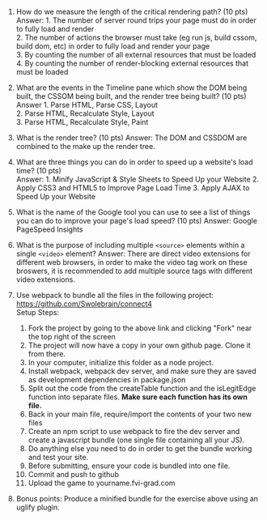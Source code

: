 1. How do we measure the length of the critical rendering path? (10 pts)  
    Answer:     1. The number of server round trips your page must do in order to fully load and render  
                2. The number of actions the browser must take (eg run js, build cssom, build dom, etc) in order to fully load and render your page  
                3. By counting the number of all external resources that must be loaded  
                4. By counting the number of render-blocking external resources that must be loaded  

2. What are the events in the Timeline pane which show the DOM being built, the CSSOM being built, and the render tree being built? (10 pts)  
    Answer      1. Parse HTML, Parse CSS, Layout  
                2. Parse HTML, Recalculate Style, Layout  
                3. Parse HTML, Recalculate Style, Paint  

3. What is the render tree? (10 pts)
    Answer: The DOM and CSSDOM are combined to the make up the render tree.

4. What are three things you can do in order to speed up a website's load time? (10 pts)  
    Answer:     1. Minify JavaScript & Style Sheets to Speed Up your Website
                2. Apply CSS3 and HTML5 to Improve Page Load Time
                3. Apply AJAX to Speed Up your Website

5. What is the name of the Google tool you can use to see a list of things you can do to improve your page's load speed? (10 pts) 
    Answer: Google PageSpeed Insights

6. What is the purpose of including multiple `<source>` elements within a single `<video>` element?
    Answer:     There are direct video extensions for different web browsers, in order to make the 
                video tag work on these broswers, it is recommended to add multiple source tags with different video extensions.

7. Use webpack to bundle all the files in the following project: https://github.com/Swolebrain/connect4  
  Setup Steps:
    1. Fork the project by going to the above link and clicking "Fork" near the top right of the screen
    2. The project will now have a copy in your own github page. Clone it from there.
    3. In your computer, initialize this folder as a node project.
    4. Install webpack, webpack dev server, and make sure they are saved as development dependencies in package.json
    5. Split out the code from the createTable function and the isLegitEdge function into separate files. **Make sure each function has its own file.**
    6. Back in your main file, require/import the contents of your two new files
    7. Create an npm script to use webpack to fire the dev server and create a javascript bundle (one single file containing all your JS).
    8. Do anything else you need to do in order to get the bundle working and test your site.
    9. Before submitting, ensure your code is bundled into one file.
    10. Commit and push to github
    11. Upload the game to yourname.fvi-grad.com

8. Bonus points: Produce a minified bundle for the exercise above using an uglify plugin.
